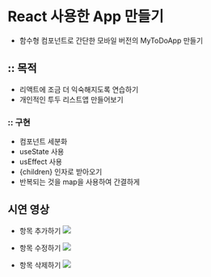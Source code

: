 # React 사용한 App 만들기

- 함수형 컴포넌트로 간단한 모바일 버전의 MyToDoApp 만들기

## :: 목적

- 리액트에 조금 더 익숙해지도록 연습하기
- 개인적인 투두 리스트앱 만들어보기

### :: 구현

- 컴포넌트 세분화
- useState 사용
- usEffect 사용
- {children} 인자로 받아오기
- 반복되는 것을 map을 사용하여 간결하게

## 시연 영상

- 항목 추가하기
  <img src="https://user-images.githubusercontent.com/89238394/154399934-0cbfa5d1-667b-4c3c-bcd1-31e910b5289c.mov">

- 항목 수정하기
  <img src="https://user-images.githubusercontent.com/89238394/154399934-0cbfa5d1-667b-4c3c-bcd1-31e910b5289c.mov">

- 항목 삭제하기
  <img src="https://youtu.be/6Nb_4kqJOJ8">
